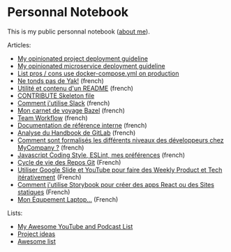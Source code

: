 # Personnal Notebook

This is my public personnal notebook ([about me](http://stephane-klein.info/)).

Articles:

* [My opinionated project deployment guideline](001-opinionated-project-deployment-guideline.md)
* [My opinionated microservice deployment guideline](002-opinionated-microservice-deployment-guideline.md)
* [List pros / cons use docker-compose.yml on production](https://github.com/harobed/pros-cons-use-docker-compose-yml-on-production)
* [Ne tonds pas de Yak!](003-ne-tonds-pas-de-yaks.md) (french)
* [Utilité et contenu d'un README](005-utilite-et-contenu-d-un-README.md) (french)
* [CONTRIBUTE Skeleton file](https://github.com/harobed/CONTRIBUTE-skeleton/blob/master/CONTRIBUTE.md)
* [Comment j'utilise Slack](007-comment-j-utilise-slack.md) (french)
* [Mon carnet de voyage Bazel](008-carnet-voyage-bazel.md) (french)
* [Team Workflow](009-team-workflow.md) (french)
* [Documentation de référence interne](010-documentation-de-reference-interne.md) (french)
* [Analyse du Handbook de GitLab](011-analyse-du-handbook-de-gitlab.md) (french)
* [Comment sont formalisés les différents niveaux des développeurs chez MyCompany ?](012-comment-sont-formalisés-les-différents-niveaux-des-développeurs-chez-mycompany.md) (french)
* [Javascript Coding Style, ESLint, mes préférences](013-javascript-coding-styles-eslint-mes-préférences.md) (french)
* [Cycle de vie des Repos Git](014-cycle-de-vie-des-repos.md)  (French)
* [Utiliser Google Slide et YouTube pour faire des Weekly Product et Tech itérativement](015-utiliser-google-slide-et-youtube-pour-faire-de-weekly-product-et-tech.md) (French)
* [Comment j'utilise Storybook pour créer des apps React ou des Sites statiques](016-comment-j-utilise-storybook-pour-creer-des-apps-react-ou-sites-statiques.md) (French)
* [Mon Équpement Laptop...](017-equipement.md) (French)

Lists:

* [My Awesome YouTube and Podcast List](004-my-awesome-youtube-and-podcast-list.md)
* [Project ideas](006-project-ideas.md)
* [Awesome list](awesome-list.md)

